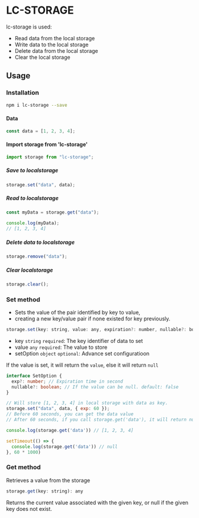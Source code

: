 # LC-STORAGE

lc-storage is used:

- Read data from the local storage
- Write data to the local storage
- Delete data from the local storage
- Clear the local storage

## Usage

### Installation

```bash
npm i lc-storage --save
```

#### Data

```javascript
const data = [1, 2, 3, 4];
```

#### Import storage from 'lc-storage'

```javascript
import storage from "lc-storage";
```

##### Save to localstorage

```javascript
storage.set("data", data);
```

##### Read to localstorage

```javascript
const myData = storage.get("data");
```

```javascript
console.log(myData);
// [1, 2, 3, 4]
```

##### Delete data to localstorage

```javascript
storage.remove("data");
```

##### Clear localstorage

```javascript
storage.clear();
```

### Set method

- Sets the value of the pair identified by key to value,
- creating a new key/value pair if none existed for key previously.

```javascript
storage.set(key: string, value: any, expiration?: number, nullable?: boolean): any
```

* key ```string``` ```required```: The key identifier of data to set
* value ```any``` ```required```:  The value to store
* setOption ```object``` ```optional```: Advance set configuratioon

If the value is set, it will return the ```value```, else it will return ```null```


```typescript
interface SetOption {
  exp?: number; // Expiration time in second
  nullable?: boolean; // If the value can be null. default: false
}
```

```javascript
// Will store [1, 2, 3, 4] in local storage with data as key.
storage.set("data", data, { exp: 60 });
// Before 60 seconds, you can get the data value
// After 60 seconds, if you call storage.get('data'), it will return null

console.log(storage.get('data')) // [1, 2, 3, 4]

setTimeout(() => {
  console.log(storage.get('data')) // null
}, 60 * 1000)

```

### Get method

Retrieves a value from the storage

```javascript
storage.get(key: string): any
```

Returns the current value associated with the given key, or null if the given key does not exist.